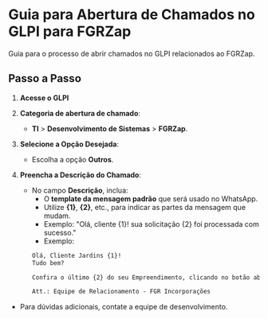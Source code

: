 # Guia para Abertura de Chamados no GLPI para FGRZap

Guia para o processo de abrir chamados no GLPI relacionados ao FGRZap.

## Passo a Passo

1. **Acesse o GLPI**
   
3. **Categoria de abertura de chamado**:
   - **TI** > **Desenvolvimento de Sistemas** > **FGRZap**.

4. **Selecione a Opção Desejada**:
   - Escolha a opção **Outros**.

5. **Preencha a Descrição do Chamado**:
   - No campo **Descrição**, inclua:
     - O **template da mensagem padrão** que será usado no WhatsApp.
     - Utilize **{1}**, **{2}**, etc., para indicar as partes da mensagem que mudam.
     - Exemplo: "Olá, cliente {1}! sua solicitação {2} foi processada com sucesso."
     - Exemplo:
      ```md
      Olá, Cliente Jardins {1}!
      Tudo bem?

      Confira o último {2} do seu Empreendimento, clicando no botão abaixo.

      Att.: Equipe de Relacionamento - FGR Incorporações
      ```

- Para dúvidas adicionais, contate a equipe de desenvolvimento.
